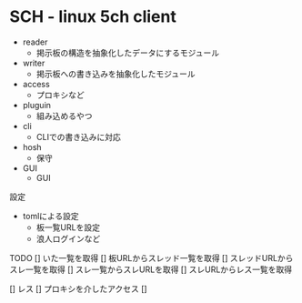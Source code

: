 # SCH - linux 5ch client

- reader
  - 掲示板の構造を抽象化したデータにするモジュール
- writer
  - 掲示板への書き込みを抽象化したモジュール
- access
  - プロキシなど
- pluguin
  - 組み込めるやつ
- cli
  - CLIでの書き込みに対応
- hosh
  - 保守
- GUI
  - GUI
  

設定
- tomlによる設定
  - 板一覧URLを設定
  - 浪人ログインなど

TODO
[] いた一覧を取得
[] 板URLからスレッド一覧を取得
[] スレッドURLからスレ一覧を取得
[] スレ一覧からスレURLを取得
[] スレURLからレス一覧を取得

[] レス
[] プロキシを介したアクセス
[] 